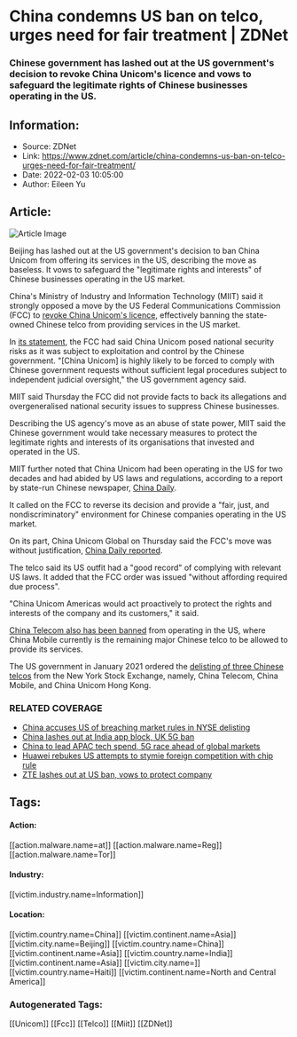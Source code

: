 # China condemns US ban on telco, urges need for fair treatment | ZDNet
### Chinese government has lashed out at the US government's decision to revoke China Unicom's licence and vows to safeguard the legitimate rights of Chinese businesses operating in the US.

## Information:
+ Source: ZDNet
+ Link: https://www.zdnet.com/article/china-condemns-us-ban-on-telco-urges-need-for-fair-treatment/
+ Date: 2022-02-03 10:05:00
+ Author: Eileen Yu


## Article:
![Article Image](https://www.zdnet.com/a/img/resize/1c2f2f058f5675b1225f7648cc4c62f0bb92d421/2015/06/12/80dcc1db-358d-437c-bfc6-4d5979ca8fb4/china-cyberattack.jpg?width=770&height=578&fit=crop&auto=webp)

Beijing has lashed out at the US government's decision to ban China Unicom from offering its services in the US, describing the move as baseless. It vows to safeguard the "legitimate rights and interests" of Chinese businesses operating in the US market. 

China's Ministry of Industry and Information Technology (MIIT) said it strongly opposed a move by the US Federal Communications Commission (FCC) to [revoke China Unicom's licence](https://www.zdnet.com/article/fcc-tacks-china-unicom-onto-list-of-chinese-telcos-banned-in-the-us/), effectively banning the state-owned Chinese telco from providing services in the US market. 

In [its statement](https://www.fcc.gov/document/fcc-revokes-china-unicom-americas-telecom-services-authority), the FCC had said China Unicom posed national security risks as it was subject to exploitation and control by the Chinese government. "[China Unicom] is highly likely to be forced to comply with Chinese government requests without sufficient legal procedures subject to independent judicial oversight," the US government agency said. 

MIIT said Thursday the FCC did not provide facts to back its allegations and overgeneralised national security issues to suppress Chinese businesses. 

Describing the US agency's move as an abuse of state power, MIIT said the Chinese government would take necessary measures to protect the legitimate rights and interests of its organisations that invested and operated in the US. 

MIIT further noted that China Unicom had been operating in the US for two decades and had abided by US laws and regulations, according to a report by state-run Chinese newspaper, [China Daily](https://www.chinadailyhk.com/article/258288#MIIT-opposes-FCC's-revoking-of-China-Unicom-license). 

It called on the FCC to reverse its decision and provide a "fair, just, and nondiscriminatory" environment for Chinese companies operating in the US market. 






On its part, China Unicom Global on Thursday said the FCC's move was without justification, [China Daily reported](http://global.chinadaily.com.cn/a/202202/03/WS61fb33c6a310cdd39bc848e4.html). 

The telco said its US outfit had a "good record" of complying with relevant US laws. It added that the FCC order was issued "without affording required due process".

"China Unicom Americas would act proactively to protect the rights and interests of the company and its customers," it said. 

[China Telecom also has been banned](https://www.zdnet.com/article/fcc-kicks-china-telecom-out-of-united-states/) from operating in the US, where China Mobile currently is the remaining major Chinese telco to be allowed to provide its services.

The US government in January 2021 ordered the [delisting of three Chinese telcos](https://www.zdnet.com/article/china-accuses-us-of-breaching-market-rules-in-nyse-delisting/) from the New York Stock Exchange, namely, China Telecom, China Mobile, and China Unicom Hong Kong.

### RELATED COVERAGE

* [China accuses US of breaching market rules in NYSE delisting](https://www.zdnet.com/article/china-accuses-us-of-breaching-market-rules-in-nyse-delisting/)
* [China lashes out at India app block, UK 5G ban](https://www.zdnet.com/article/china-lashes-out-at-india-app-block-uk-5g-ban/)
* [China to lead APAC tech spend, 5G race ahead of global markets](https://www.zdnet.com/article/china-to-lead-apac-tech-spend-5g-race-ahead-of-global-markets/)
* [Huawei rebukes US attempts to stymie foreign competition with chip rule](https://www.zdnet.com/article/huawei-rebukes-us-attempts-to-stymie-foreign-competition-with-chip-rule/)
* [ZTE lashes out at US ban, vows to protect company](https://www.zdnet.com/article/zte-lashes-out-at-us-ban-vows-to-protect-company/)





## Tags:

#### Action:
[[action.malware.name=at]] [[action.malware.name=Reg]] [[action.malware.name=Tor]]

#### Industry:
[[victim.industry.name=Information]]

#### Location:
[[victim.country.name=China]] [[victim.continent.name=Asia]] [[victim.city.name=Beijing]] [[victim.country.name=China]] [[victim.continent.name=Asia]] [[victim.country.name=India]] [[victim.continent.name=Asia]] [[victim.city.name=]] [[victim.country.name=Haiti]] [[victim.continent.name=North and Central America]]

### Autogenerated Tags:
[[Unicom]] [[Fcc]] [[Telco]] [[Miit]] [[ZDNet]]

